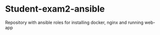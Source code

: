 # Student-exam2-ansible
Repository with ansible roles for installing docker, nginx and running web-app

